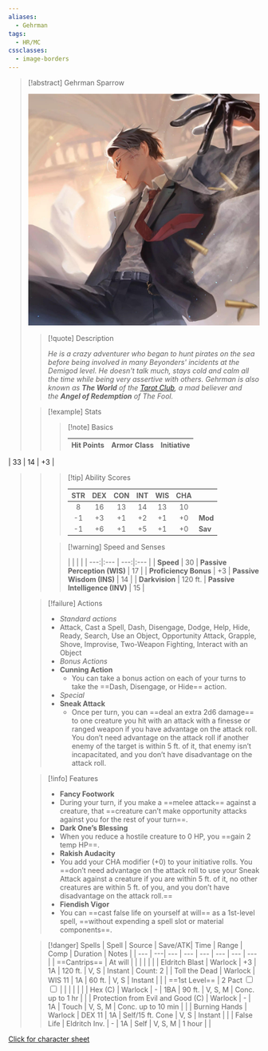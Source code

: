 ```yaml
---
aliases:
  - Gehrman
tags:
  - HR/MC
cssclasses:
  - image-borders
---
```


> [!abstract] Gehrman Sparrow
> 
> ![0.25](images/gehrmanicon.jpg)
> 
>> [!quote] Description
>> 
>> *He is a crazy adventurer who began to hunt pirates on the sea before being involved in many Beyonders' incidents at the Demigod level. He doesn't talk much, stays cold and calm all the time while being very assertive with others. Gehrman is also known as **The World** of the [Tarot Club](https://lordofthemysteries.fandom.com/wiki/Tarot_Club "Tarot Club"), a mad believer and the **Angel of Redemption** of The Fool.*
>
>> [!example] Stats
>>> [!note] Basics
>>> 
>>> | Hit Points | Armor Class | Initiative |
>>> |:---:|:---:|:---:|
| 33 | 14 | +3 |
>>
>>> [!tip] Ability Scores
>>> 
>>> | STR | DEX | CON | INT | WIS | CHA |  |
>>> |:---:|:---:|:---:|:---:|:---:|:---:|:--- |
>>> |  8 | 16 | 13 | 14 | 13 | 10 |     |
>>> | -1 | +3 | +1 | +2 | +1 | +0 | **Mod** |
>>> | -1 | +6 | +1 | +5 | +1 | +0 | **Sav** |
>>
>>> [!warning] Speed and Senses
>>> 
>>> |     |           |     |
>>> | ---:|:--- | ---:|:--- |
>>> | **Speed** | 30 | **Passive Perception (WIS)** | 17 |
>>> | **Proficiency Bonus** | +3 | **Passive Wisdom (INS)** | 14 |
>>> | **Darkvision** | 120 ft. | **Passive Intelligence (INV)** | 15 |
>
>> [!failure] Actions 
>> - *Standard actions*
>> 	- Attack, Cast a Spell, Dash, Disengage, Dodge, Help, Hide, Ready, Search, Use an Object, Opportunity Attack, Grapple, Shove, Improvise, Two-Weapon Fighting, Interact with an Object 
>> - *Bonus Actions* 
>> 	- **Cunning Action** 
>> 		- You can take a bonus action on each of your turns to take the ==Dash, Disengage, or Hide== action. 
>> - *Special*
>> 	- **Sneak Attack** 
>> 		- Once per turn, you can ==deal an extra 2d6 damage== to one creature you hit with an attack with a finesse or ranged weapon if you have advantage on the attack roll. You don’t need advantage on the attack roll if another enemy of the target is within 5 ft. of it, that enemy isn’t incapacitated, and you don’t have disadvantage on the attack roll. 
>
>> [!info] Features
>> - **Fancy Footwork**  
>> 	- During your turn, if you make a ==melee attack== against a creature, that ==creature can’t make opportunity attacks against you for the rest of your turn==. 
>> - **Dark One’s Blessing**
>> 	- When you reduce a hostile creature to 0 HP, you ==gain 2 temp HP==.
>> - **Rakish Audacity**
>> 	- You add your CHA modifier (+0) to your initiative rolls. You ==don’t need advantage on the attack roll to use your Sneak Attack against a creature if you are within 5 ft. of it, no other creatures are within 5 ft. of you, and you don’t have disadvantage on the attack roll.== 
>> - **Fiendish Vigor** 
>> 	- You can ==cast false life on yourself at will== as a 1st-level spell, ==without expending a spell slot or material components==.
>
>>[!danger] Spells 
>>| Spell | Source | Save/ATK| Time | Range | Comp | Duration | Notes |
>>| --- | ---| --- | --- | --- | --- | --- | --- | 
>>| ==Cantrips== | At will | | | | | |
>>| Eldritch Blast | Warlock | +3 | 1A | 120 ft. | V, S | Instant | Count: 2 |
>>| Toll the Dead | Warlock | WIS 11 | 1A | 60 ft. | V, S | Instant | |
>>| ==1st Level== | 2 Pact <input type="checkbox"> <input type="checkbox"> | | | | | |
>>| Hex (C) | Warlock | - | 1BA | 90 ft. | V, S, M | Conc. up to 1 hr | |
>>| Protection from Evil and Good (C) | Warlock | - | 1A | Touch | V, S, M | Conc. up to 10 min | |
>>| Burning Hands | Warlock | DEX 11 | 1A | Self/15 ft. Cone | V, S | Instant | |
>>| False Life | Eldritch Inv. | - | 1A | Self | V, S, M | 1 hour | |



[Click for character sheet](Gehrman%20Sparrow.pdf)